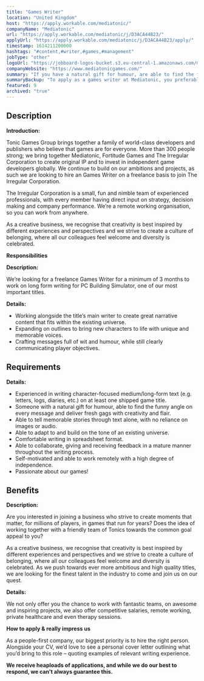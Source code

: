 ```yaml
---
title: "Games Writer"
location: "United Kingdom"
host: "https://apply.workable.com/mediatonic/"
companyName: "Mediatonic"
url: "https://apply.workable.com/mediatonic/j/D3ACA44B23/"
applyUrl: "https://apply.workable.com/mediatonic/j/D3ACA44B23/apply/"
timestamp: 1614211200000
hashtags: "#content,#writer,#games,#management"
jobType: "other"
logoUrl: "https://jobboard-logos-bucket.s3.eu-central-1.amazonaws.com/mediatonic"
companyWebsite: "https://www.mediatonicgames.com/"
summary: "If you have a natural gift for humour, are able to find the funny angle on every message and deliver fresh gags with creativity and flair, Mediatonic has a job opening for a Games Writer."
summaryBackup: "To apply as a games writer at Mediatonic, you preferably need to have some knowledge of: #content, #management."
featured: 9
archived: "true"
---
```


## Description

**Introduction:**

Tonic Games Group brings together a family of world-class developers and publishers who believe that games are for everyone. More than 300 people strong; we bring together Mediatonic, Fortitude Games and The Irregular Corporation to create original IP and to invest in independent game developers globally. We continue to build on our ambitions and projects, as such we are looking to hire an Games Writer on a freelance basis to join The Irregular Corporation.

The Irregular Corporation is a small, fun and nimble team of experienced professionals, with every member having direct input on strategy, decision making and company performance. We’re a remote working organisation, so you can work from anywhere.

As a creative business, we recognise that creativity is best inspired by different experiences and perspectives and we strive to create a culture of belonging, where all our colleagues feel welcome and diversity is celebrated.

**Responsibilities**

**Description:**

We’re looking for a freelance Games Writer for a minimum of 3 months to work on long form writing for PC Building Simulator, one of our most important titles.

**Details:**

*   Working alongside the title’s main writer to create great narrative content that fits within the existing universe.
*   Expanding on outlines to bring new characters to life with unique and memorable voices.
*   Crafting messages full of wit and humour, while still clearly communicating player objectives.

## Requirements

**Details:**

*   Experienced in writing character-focused medium/long-form text (e.g. letters, logs, diaries, etc.) on at least one shipped game title.
*   Someone with a natural gift for humour, able to find the funny angle on every message and deliver fresh gags with creativity and flair.
*   Able to tell memorable stories through text alone, with no reliance on images or audio.
*   Able to adapt to and build on the tone of an existing universe.
*   Comfortable writing in spreadsheet format.
*   Able to collaborate, giving and receiving feedback in a mature manner throughout the writing process.
*   Self-motivated and able to work remotely with a high degree of independence.
*   Passionate about our games!

## Benefits

**Description:**

Are you interested in joining a business who strive to create moments that matter, for millions of players, in games that run for years? Does the idea of working together with a friendly team of Tonics towards the common goal appeal to you?

As a creative business, we recognise that creativity is best inspired by different experiences and perspectives and we strive to create a culture of belonging, where all our colleagues feel welcome and diversity is celebrated. As we push towards ever more ambitious and high quality titles, we are looking for the finest talent in the industry to come and join us on our quest.

**Details:**

We not only offer you the chance to work with fantastic teams, on awesome and inspiring projects, we also offer competitive salaries, remote working, private healthcare and even therapy sessions.

**How to apply & really impress us**

As a people-first company, our biggest priority is to hire the right person. Alongside your CV, we’d love to see a personal cover letter outlining what you’d bring to this role – quoting examples of relevant writing experience.

**We receive heaploads of applications, and while we do our best to respond, we can't always guarantee this.**
